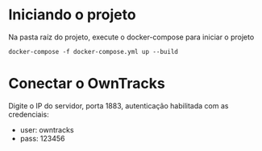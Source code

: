 # Iniciando o projeto

Na pasta raíz do projeto, execute o docker-compose para iniciar o projeto
```
docker-compose -f docker-compose.yml up --build
```

# Conectar o OwnTracks
Digite o IP do servidor, porta 1883, autenticação habilitada com as credenciais:
* user: owntracks
* pass: 123456
